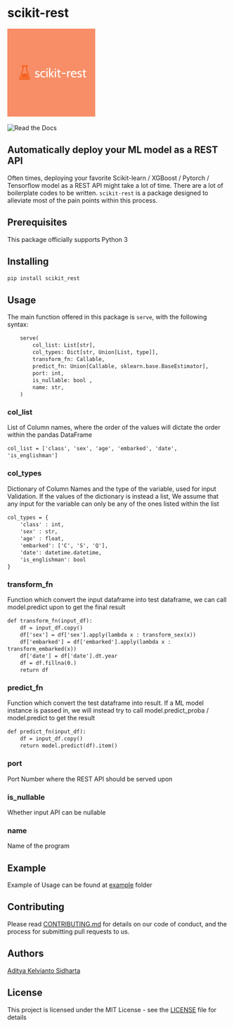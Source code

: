 # scikit-rest

![logo](logo.png)

![Read the Docs](https://img.shields.io/readthedocs/scikit_rest)


## Automatically deploy your ML model as a REST API

Often times, deploying your favorite Scikit-learn / XGBoost / Pytorch / Tensorflow model as a REST API might take a lot of time. There are a lot of boilerplate codes to be written. `scikit-rest` is a package designed to alleviate most of the pain points within this process.
## Prerequisites

This package officially supports Python 3

## Installing
```
pip install scikit_rest
```

## Usage
The main function offered in this package is `serve`, with the following syntax:
```
    serve(
        col_list: List[str],
        col_types: Dict[str, Union[List, type]],
        transform_fn: Callable,
        predict_fn: Union[Callable, sklearn.base.BaseEstimator],
        port: int,
        is_nullable: bool ,
        name: str,
    )
```

### col_list

List of Column names, where the order of the values will dictate the order within the pandas DataFrame
```
col_list = ['class', 'sex', 'age', 'embarked', 'date', 'is_englishman']
```

### col_types

Dictionary of Column Names and the type of the variable, used for input Validation. If the values
of the dictionary is instead a list, We assume that any input for the variable can only be any of
 the ones listed within the list
```
col_types = {
    'class' : int,
    'sex' : str,
    'age' : float,
    'embarked': ['C', 'S', 'Q'],
    'date': datetime.datetime,
    'is_englishman': bool
}
```
 
 
### transform_fn

Function which convert the input dataframe into test dataframe, we can call model.predict upon to get the final result
```
def transform_fn(input_df):
    df = input_df.copy()
    df['sex'] = df['sex'].apply(lambda x : transform_sex(x))
    df['embarked'] = df['embarked'].apply(lambda x : transform_embarked(x))
    df['date'] = df['date'].dt.year
    df = df.fillna(0.)
    return df
```

### predict_fn
Function which convert the test dataframe into result. If a ML model instance is passed in, we will instead try to call model.predict_proba / model.predict to get the result
```
def predict_fn(input_df):
    df = input_df.copy()
    return model.predict(df).item()
```

### port
Port Number where the REST API should be served upon

### is_nullable
Whether input API can be nullable

### name
Name of the program


## Example
Example of Usage can be found at [example](example) folder


## Contributing
Please read [CONTRIBUTING.md](CONTRIBUTING.md) for details on our code of conduct,
 and the process for submitting pull requests to us.

## Authors
[Aditya Kelvianto Sidharta](https://adityasidharta.com)


## License
This project is licensed under the MIT License - see the [LICENSE](LICENSE) file for details

